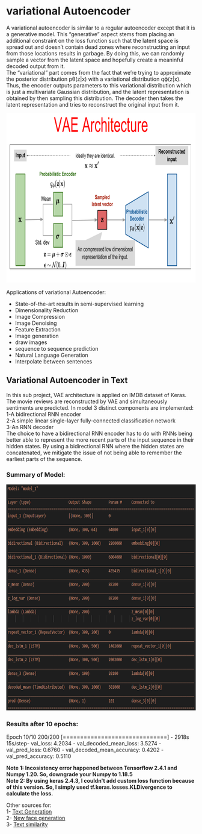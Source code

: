 # variational Autoencoder
A variational autoencoder is similar to a regular autoencoder except that it is a generative model. This “generative” aspect stems from placing an additional constraint on the loss function such that the latent space is spread out and doesn’t contain dead zones where reconstructing an input from those locations results in garbage. By doing this, we can randomly sample a vector from the latent space and hopefully create a meaninful decoded output from it.  
The “variational” part comes from the fact that we’re trying to approximate the posterior distribution pθ(z|x) with a variational distribution qϕ(z|x). Thus, the encoder outputs parameters to this variational distribution which is just a multivariate Gaussian distribution, and the latent representation is obtained by then sampling this distribution. The decoder then takes the latent representation and tries to reconstruct the original input from it.  

<img src="image/VAE_architecture.png" width="800" height="450">  

Applications of variational Autoencoder:  
* State-of-the-art results in semi-supervised learning  
* Dimensionality Reduction
* Image Compression
* Image Denoising
* Feature Extraction
* Image generation
* draw images  
* sequence to sequence prediction  
* Natural Language Generation  
* Interpolate between sentences  

## Variational Autoencoder in Text  
In this sub project, VAE architecture is applied on IMDB dataset of Keras. The movie reviews are reconstructed by VAE and simultaneously sentiments are predicted.
In model 3 distinct components are implemented:  
1-A bidirectional RNN encoder  
2-A simple linear single-layer fully-connected classification network  
3-An RNN decoder  
The choice to have a bidirectional RNN encoder has to do with RNNs being better able to represent the more recent parts of the input sequence in their hidden states. By using a bidirectional RNN where the hidden states are concatenated, we mitigate the issue of not being able to remember the earliest parts of the sequence.

### Summary of Model:    
<img src="image/vae_model.png" width="800" height="600">  



### Results after 10 epochs:
Epoch 10/10
200/200 [==============================] - 2918s 15s/step- val_loss: 4.2034 - val_decoded_mean_loss: 3.5274 - val_pred_loss: 0.6760 - val_decoded_mean_accuracy: 0.4202 - val_pred_accuracy: 0.5110

**Note 1: Incosistency error happened between Tensorflow 2.4.1 and Numpy 1.20. So, downgrade your Numpy to 1.18.5  
Note 2: By using keras 2.4.3, I couldn't add custom loss function because of this version. So, I simply used tf.keras.losses.KLDivergence to calculate the loss.**

Other sources for:  
1- [Text Generation](https://github.com/NicGian/text_VAE/blob/master/text_vae.ipynb)  
2- [New face generation](https://towardsdatascience.com/generating-new-faces-with-variational-autoencoders-d13cfcb5f0a8)  
3- [Text similarity](https://github.com/adsieg/text_similarity/blob/master/Word2Vec%20%2B%20VAE.ipynb)  

